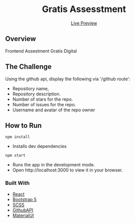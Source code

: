 <h1 align="center">Gratis Assesstment</h1>

<div align="center">
     <a href="https://gratis-assestment.netlify.app/" target="_blank">Live Preview</a>
</div>

## Overview
Frontend Assestment Gratis Digital

## The Challenge
Using the github api, display the following via '/github route':
- Repository name,
- Repository description.
- Number of stars for the repo.
- Number of issues for the repo.
- Username and avatar of the repo owner

## How to Run
`npm install`
- Installs dev dependencies

`npm start`
- Runs the app in the development mode.
- Open http://localhost:3000 to view it in your browser.

### Built With
- [React](https://reactjs.org/)
- [Bootstrap 5](https://getbootstrap.com/docs/5.0/getting-started/introduction/)
- [SCSS](https://sass-lang.com/documentation)
- [GithubAPI](https://docs.github.com/en/rest)
- [MaterialUI](https://mui.com/)
